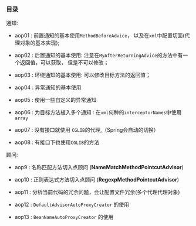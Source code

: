 
### 目录

通知: 

* aop01 : 前置通知的基本使用`MethodBeforeAdvice`， 以及在`xml`中配置切面(代理对象的基本实现);

* aop02 : 后置通知的基本使用: 注意在`MyAfterReturningAdvice`的方法中有一个返回值，可以获取， 但是不可以修改；

* aop03 : 环绕通知的基本使用: 可以修改目标方法的返回值；

* aop04 : 异常通知的基本使用

* aop05 : 使用一些自定义的异常通知

* aop06 : 为目标方法植入多个通知 : 在`xml`何种的`interceptorNames`中使用`array`

* aop07 : 没有接口就使用 `CGLIB`的代理,（Spring会自动的切换）
                 
* aop08 : 有接口下也使用`CGLIB`的方法

顾问: 

* aop9 : 名称匹配方法切入点顾问 (**NameMatchMethodPointcutAdvisor**)

* aop10 : 正则表达式方法切入点顾问 (**RegexpMethodPointcutAdvisor**)

* aop11 : 分析当前代码的冗余问题，会让配置文件冗余(多个代理代理对象)

* aop12 : `DefaultAdvisorAutoProxyCreator` 的使用

* aop13 : `BeanNameAutoProxyCreator` 的使用